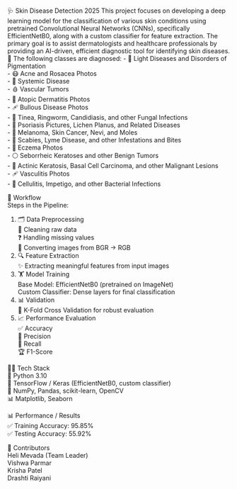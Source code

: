 🩺 Skin Disease Detection 2025
This project focuses on developing a deep learning model for the classification of various skin conditions using pretrained Convolutional Neural Networks (CNNs), specifically EfficientNetB0, along with a custom classifier for feature extraction. The primary goal is to assist dermatologists and healthcare professionals by providing an AI-driven, efficient diagnostic tool for identifying skin diseases. 🤖
The following classes are diagnosed:
        - 🌟 Light Diseases and Disorders of Pigmentation<br>
        - 😷 Acne and Rosacea Photos<br>
        - 🧬 Systemic Disease<br>
        - 🩸 Vascular Tumors<br>
        - 🌿 Atopic Dermatitis Photos<br>
        - 🩹 Bullous Disease Photos<br>
        - 🍄 Tinea, Ringworm, Candidiasis, and other Fungal Infections<br>
        - 🔴 Psoriasis Pictures, Lichen Planus, and Related Diseases<br>
        - 🧪 Melanoma, Skin Cancer, Nevi, and Moles<br>
        - 🐛 Scabies, Lyme Disease, and other Infestations and Bites<br>
        - 🧴 Eczema Photos<br>
        - ⚪ Seborrheic Keratoses and other Benign Tumors<br>
        - 🔬 Actinic Keratosis, Basal Cell Carcinoma, and other Malignant Lesions<br>
        - 🩹 Vasculitis Photos<br>
        - 🦠 Cellulitis, Impetigo, and other Bacterial Infections<br>

🔄 Workflow<br>
Steps in the Pipeline:<br>
1) 🗂 Data Preprocessing<br>
        🧹 Cleaning raw data<br>
        ❓ Handling missing values<br>
        🔄 Converting images from BGR → RGB<br>
2) 🔍 Feature Extraction<br>
        ✨ Extracting meaningful features from input images<br>
3) 🏋️ Model Training<br>
        Base Model: EfficientNetB0 (pretrained on ImageNet)<br>
        Custom Classifier: Dense layers for final classification<br>
4) 📊 Validation<br>
        🔁 K-Fold Cross Validation for robust evaluation<br>
5) 📈 Performance Evaluation<br>
           ✅ Accuracy<br>
           🎯 Precision<br>
           🔁 Recall<br>
           🏆 F1-Score<br>

🧑‍💻 Tech Stack<br>
        🐍 Python 3.10<br>
        🤖 TensorFlow / Keras (EfficientNetB0, custom classifier)<br>
        🔢 NumPy, Pandas, scikit-learn, OpenCV<br>
        📊 Matplotlib, Seaborn<br>
        
📊 Performance / Results<br>
        ✅ Training Accuracy: 95.85%<br>
        ✅ Testing Accuracy: 55.92%<br>
        
🤝 Contributors<br>
        Heli Mevada (Team Leader)<br>
        Vishwa Parmar<br>
        Krisha Patel<br>
        Drashti Raiyani<br>
